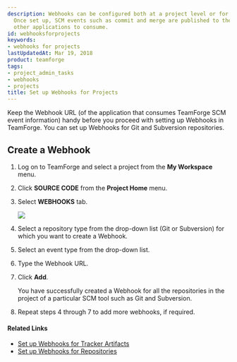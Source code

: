 ```yaml
---
description: Webhooks can be configured both at a project level or for select repositories.
  Once set up, SCM events such as commit and merge are published to the Webhooks for
  other applications to consume.
id: webhooksforprojects
keywords:
- webhooks for projects
lastUpdatedAt: Mar 19, 2018
product: teamforge
tags:
- project_admin_tasks
- webhooks
- projects
title: Set up Webhooks for Projects
---
```



Keep the Webhook URL (of the application that consumes TeamForge SCM event information) handy before you proceed with setting up Webhooks in TeamForge. You can set up Webhooks for Git and Subversion repositories.


## Create a Webhook

 1. Log on to TeamForge and select a project from the **My Workspace** menu.

 2. Click **SOURCE CODE** from the **Project Home** menu.

 3. Select **WEBHOOKS** tab.

    ![](/docs/assets/images/1711-webhooks01.png)

 4. Select a repository type from the drop-down list (Git or Subversion) for which you want to create a Webhook.

 5. Select an event type from the drop-down list.

 6. Type the Webhook URL.

 7. Click **Add**.

    You have successfully created a Webhook for all the repositories in the project of a particular SCM tool such as Git and Subversion.

 8. Repeat steps 4 through 7 to add more webhooks, if required.

#### Related Links

* [Set up Webhooks for Tracker Artifacts](./webhooksfortrackerartifacts.md)
* [Set up Webhooks for Repositories](./webhooksforrepositories.md)

